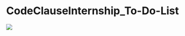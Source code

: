# CodeClauseInternship_To-Do-List
<img src="https://drive.google.com/file/d/1iwebuZFflcqCua-D-l3hqwdsubsVIYvX/view?usp=sharing">
